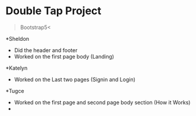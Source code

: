 # Double Tap Project

  >Bootstrap5<

*Sheldon 
  - Did the header and footer
  - Worked on the first page body (Landing)

*Katelyn
  - Worked on the Last two pages (Signin and Login)

*Tugce
  - Worked on the first page and second page body section (How it Works)
  - 
